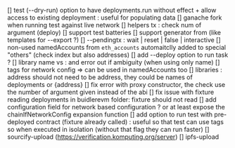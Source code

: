 [] test (--dry-run) option to have deployments.run without effect + allow access to existing deployment : useful for populating data
[] ganache fork when running test against live network
[] helpers tx : check num of argument (deploy)
[] support test batteries
[] support generator from (like templates for --export ?)
[] --pendingtx : wait | reset | false | interactive
[] non-used namedAccounts from `eth_accounts` automaitclly added to special "others" (check index but also addresses)
[] add --deploy option to run task ?
[] library name vs <path>:<name> and error out if ambiguity (when using only name)
[] tags for network config => can be used in namedAccounts too
[] libraries : address should not need to be address, they could be names of deployments or {address}
[] fix error with proxy constructor, the check use the number of argument given instead of the abi
[] fix issue with fixture reading deployments in buidlerevm folder: fixture should not read
[] add configuration field for network based configuration ? or at least expose the chainIfNetworkConfig expansion function
[] add option to run test with pre-deployed contract (fixture already called) : useful so that test can use tags so when executed in isolation (without that flag they can run faster)
[] sourcify-upload (https://verification.komputing.org/server)
[] ipfs-upload
